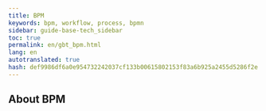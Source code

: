 ```yaml
--- 
title: BPM 
keywords: bpm, workflow, process, bpmn 
sidebar: guide-base-tech_sidebar 
toc: true 
permalink: en/gbt_bpm.html 
lang: en 
autotranslated: true 
hash: def9986df6a0e954732242037cf133b00615802153f83a6b925a2455d5286f2e 
--- 
```


## About BPM 




